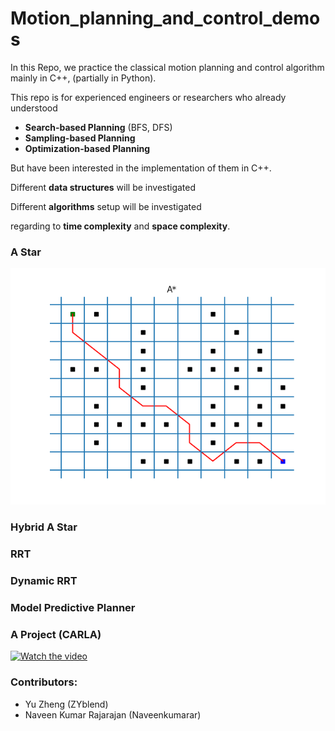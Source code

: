 # Motion_planning_and_control_demos

In this Repo, we practice the classical motion planning and control algorithm mainly in C++, (partially in Python).

This repo is for experienced engineers or researchers who already understood 
- **Search-based Planning** (BFS, DFS)
- **Sampling-based Planning**
- **Optimization-based Planning**

But have been interested in the implementation of them in C++.

Different **data structures** will be investigated 

Different **algorithms** setup will be investigated

regarding to **time complexity** and **space complexity**.



### A Star
![result](Astar_planner/Result_fig.png)

### Hybrid A Star


### RRT


### Dynamic RRT


### Model Predictive Planner


### A Project (CARLA)
[![Watch the video](https://img.youtube.com/vi/JVbKd_WAWCQ/hqdefault.jpg)](https://www.youtube.com/embed/JVbKd_WAWCQ)


### Contributors:
- Yu Zheng (ZYblend)
- Naveen Kumar Rajarajan (Naveenkumarar)
